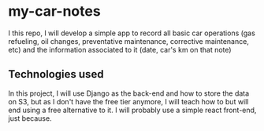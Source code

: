 # my-car-notes
I this repo, I will develop a simple app to record all basic car operations (gas refueling, oil changes, preventative maintenance, corrective maintenance, etc) and the information associated to it (date, car's km on that note)
## Technologies used
In this project, I will use Django as the back-end and how to store the data on S3, but as I don't have the free tier anymore, I will teach how to but will end using a free alternative to it.
I will probably use a simple react front-end, just because.
